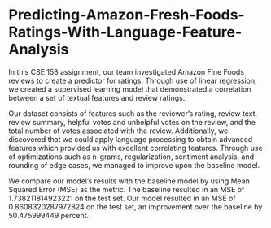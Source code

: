 # Predicting-Amazon-Fresh-Foods-Ratings-With-Language-Feature-Analysis

In this CSE 158 assignment, our team
investigated Amazon Fine Foods reviews to
create a predictor for ratings. Through use of
linear regression, we created a supervised
learning model that demonstrated a correlation
between a set of textual features and review
ratings.

Our dataset consists of features such as the
reviewer’s rating, review text, review summary,
helpful votes and unhelpful votes on the review,
and the total number of votes associated with the
review. Additionally, we discovered that we
could apply language processing to obtain
advanced features which provided us with
excellent correlating features. Through use of
optimizations such as n-grams, regularization,
sentiment analysis, and rounding of edge cases,
we managed to improve upon the baseline
model.

We compare our model’s results with the
baseline model by using Mean Squared Error
(MSE) as the metric. The baseline resulted in an
MSE of 1.738211814923221 on the test set. Our
model resulted in an MSE of
0.8608320287972824 on the test set, an
improvement over the baseline by 50.475999449
percent.

